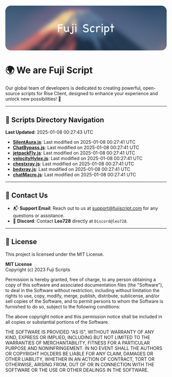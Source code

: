 ![Banner](.github/b.webp)

# 🌍 **We are Fuji Script**

Our global team of developers is dedicated to creating powerful, open-source scripts for Rise Client, designed to enhance your experience and unlock new possibilities! 🌟

---
<!-- SCRIPTS_NAVIGATION_START -->
## 📂 **Scripts Directory Navigation**

**Last Updated**: 2025-01-08 00:27:43 UTC

- **[SilentAura.js](scripts/SilentAura.js)**: Last modified on 2025-01-08 00:27:41 UTC
- **[ChatBypass.js](scripts/ChatBypass.js)**: Last modified on 2025-01-08 00:27:41 UTC
- **[jetpackFly.js](scripts/jetpackFly.js)**: Last modified on 2025-01-08 00:27:41 UTC
- **[velocityHylex.js](scripts/velocityHylex.js)**: Last modified on 2025-01-08 00:27:41 UTC
- **[chestxray.js](scripts/chestxray.js)**: Last modified on 2025-01-08 00:27:41 UTC
- **[bedxray.js](scripts/bedxray.js)**: Last modified on 2025-01-08 00:27:41 UTC
- **[chatMacro.js](scripts/chatMacro.js)**: Last modified on 2025-01-08 00:27:41 UTC

<!-- SCRIPTS_NAVIGATION_END -->

---

## 💬 **Contact Us**  
- 📬 **Support Email**: Reach out to us at [support@fujiscript.com](mailto:support@fujiscript.com) for any questions or assistance.  
- 💬 **Discord**: Contact **Leo728** directly at `Discord@leo728`.

---

## 📜 **License**

This project is licensed under the MIT License.  

**MIT License**  
Copyright (c) 2023 Fuji Scripts  

Permission is hereby granted, free of charge, to any person obtaining a copy of this software and associated documentation files (the "Software"), to deal in the Software without restriction, including without limitation the rights to use, copy, modify, merge, publish, distribute, sublicense, and/or sell copies of the Software, and to permit persons to whom the Software is furnished to do so, subject to the following conditions:  

The above copyright notice and this permission notice shall be included in all copies or substantial portions of the Software.  

THE SOFTWARE IS PROVIDED "AS IS", WITHOUT WARRANTY OF ANY KIND, EXPRESS OR IMPLIED, INCLUDING BUT NOT LIMITED TO THE WARRANTIES OF MERCHANTABILITY, FITNESS FOR A PARTICULAR PURPOSE AND NONINFRINGEMENT. IN NO EVENT SHALL THE AUTHORS OR COPYRIGHT HOLDERS BE LIABLE FOR ANY CLAIM, DAMAGES OR OTHER LIABILITY, WHETHER IN AN ACTION OF CONTRACT, TORT OR OTHERWISE, ARISING FROM, OUT OF OR IN CONNECTION WITH THE SOFTWARE OR THE USE OR OTHER DEALINGS IN THE SOFTWARE.  

